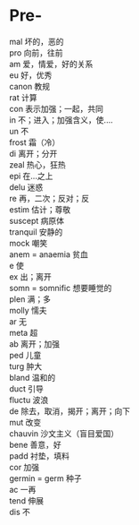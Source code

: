 # Pre-     
mal 坏的，恶的    
pro 向前，往前     
am 爱，情爱，好的关系    
eu 好，优秀    
canon 教规    
rat 计算   
con 表示加强；一起，共同      
in 不；进入；加强含义，使....               
un 不      
frost 霜（冷）     
di 离开；分开        
zeal 热心，狂热     
epi 在...之上      
delu 迷惑      
re 再，二次；反对；反            
estim 估计；尊敬     
suscept 病原体      
tranquil 安静的    
mock 嘲笑       
anem = anaemia 贫血    
e 使      
ex 出；离开    
somn = somnific 想要睡觉的       
plen 满；多      
molly 懦夫     
ar 无      
meta 超       
ab 离开；加强       
ped 儿童     
turg 肿大    
bland 温和的    
duct 引导       
fluctu 波浪     
de 除去，取消，揭开；离开；向下            
mut 改变    
chauvin 沙文主义（盲目爱国）     
bene 善意，好     
padd 衬垫，填料    
cor 加强      
germin = germ 种子    
ac 一再     
tend 伸展    
dis 不    



